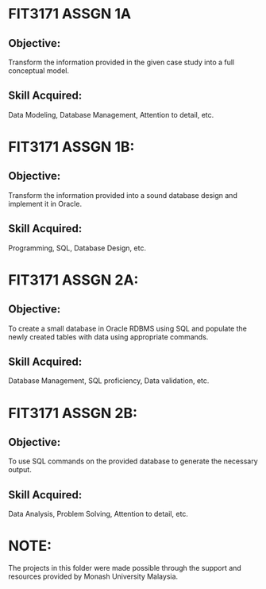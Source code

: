 # FIT3171 ASSGN 1A
## Objective:
Transform the information provided in the given case study into a full conceptual model.
## Skill Acquired:
Data Modeling, Database Management, Attention to detail, etc.
# FIT3171 ASSGN 1B:
## Objective:
Transform the information provided into a sound database design and implement it in Oracle.
## Skill Acquired:
Programming, SQL, Database Design, etc.
# FIT3171 ASSGN 2A:
## Objective:
To create a small database in Oracle RDBMS using SQL and populate the newly created tables with data using appropriate commands.
## Skill Acquired:
Database Management, SQL proficiency, Data validation, etc.
# FIT3171 ASSGN 2B:
## Objective:
To use SQL commands on the provided database to generate the necessary output.
## Skill Acquired:
Data Analysis, Problem Solving, Attention to detail, etc.
# NOTE:
The projects in this folder were made possible through the support and resources provided by Monash University Malaysia.


